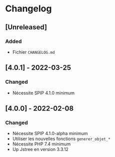 # Changelog

## [Unreleased]

### Added

- Fichier `CHANGELOG.md`


## [4.0.1] - 2022-03-25

### Changed

- Nécessite SPIP 4.1.0 minimum


## [4.0.0] - 2022-02-08

### Changed

- Nécessite SPIP 4.1.0-alpha minimum
- Utiliser les nouvelles fonctions `generer_objet_*`
- Nécessite PHP 7.4 minimum
- Up Jstree en version 3.3.12
